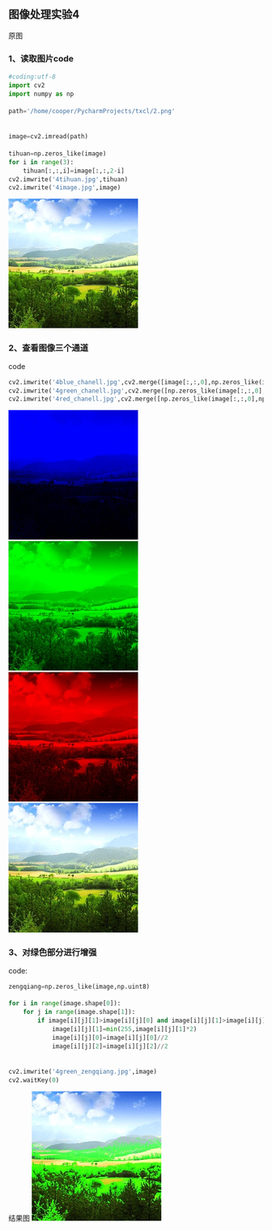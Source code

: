 ## 图像处理实验4

原图

### 1、读取图片code

```python
#coding:utf-8
import cv2
import numpy as np

path='/home/cooper/PycharmProjects/txcl/2.png'


image=cv2.imread(path)

tihuan=np.zeros_like(image)
for i in range(3):
    tihuan[:,:,i]=image[:,:,2-i]
cv2.imwrite('4tihuan.jpg',tihuan)
cv2.imwrite('4image.jpg',image)
```

![ori image](4image.jpg)

### 2、查看图像三个通道
code
```python
cv2.imwrite('4blue_chanell.jpg',cv2.merge([image[:,:,0],np.zeros_like(image[:,:,0],np.uint8),np.zeros_like(image[:,:,0],np.uint8)]))
cv2.imwrite('4green_chanell.jpg',cv2.merge([np.zeros_like(image[:,:,0],np.uint8),image[:,:,1],np.zeros_like(image[:,:,0],np.uint8)]))
cv2.imwrite('4red_chanell.jpg',cv2.merge([np.zeros_like(image[:,:,0],np.uint8),np.zeros_like(image[:,:,0],np.uint8),image[:,:,2]]))
```

![yuantu](4blue_chanell.jpg)
![yuantu](4green_chanell.jpg)
![yuantu](4red_chanell.jpg)
![ori image](4image.jpg)


### 3、对绿色部分进行增强

code:
```python
zengqiang=np.zeros_like(image,np.uint8)

for i in range(image.shape[0]):
    for j in range(image.shape[1]):
        if image[i][j][1]>image[i][j][0] and image[i][j][1]>image[i][j][2] and image[i][j][1]>100 and image[i][j][2]<200 and image[i][j][0]<200:
            image[i][j][1]=min(255,image[i][j][1]*2)
            image[i][j][0]=image[i][j][0]//2
            image[i][j][2]=image[i][j][2]//2


cv2.imwrite('4green_zengqiang.jpg',image)
cv2.waitKey(0)
```

结果图
![jieguo](4green_zengqiang.jpg)

